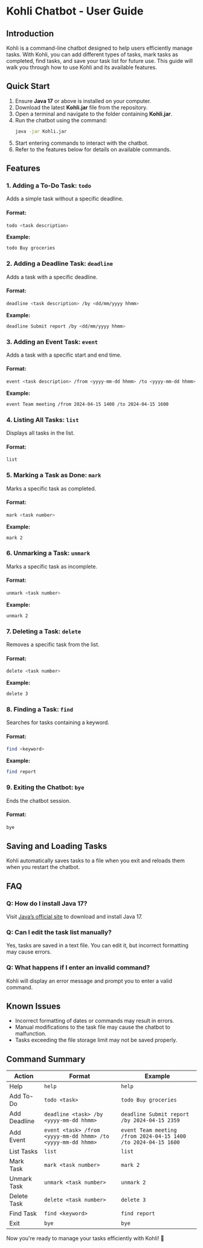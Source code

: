 # Kohli Chatbot - User Guide

## Introduction
Kohli is a command-line chatbot designed to help users efficiently manage tasks. With Kohli, you can add different types of tasks, mark tasks as completed, find tasks, and save your task list for future use. This guide will walk you through how to use Kohli and its available features.

## Quick Start

1. Ensure **Java 17** or above is installed on your computer.
2. Download the latest **Kohli.jar** file from the repository.
3. Open a terminal and navigate to the folder containing **Kohli.jar**.
4. Run the chatbot using the command:
   ```sh
   java -jar Kohli.jar
   ```
5. Start entering commands to interact with the chatbot.
6. Refer to the features below for details on available commands.

## Features

### 1. Adding a To-Do Task: `todo`
Adds a simple task without a specific deadline.
#### Format:
```sh
todo <task description>
```
**Example:**
```sh
todo Buy groceries
```

### 2. Adding a Deadline Task: `deadline`
Adds a task with a specific deadline.
#### Format:
```sh
deadline <task description> /by <dd/mm/yyyy hhmm>
```
**Example:**
```sh
deadline Submit report /by <dd/mm/yyyy hhmm>
```

### 3. Adding an Event Task: `event`
Adds a task with a specific start and end time.
#### Format:
```sh
event <task description> /from <yyyy-mm-dd hhmm> /to <yyyy-mm-dd hhmm>
```
**Example:**
```sh
event Team meeting /from 2024-04-15 1400 /to 2024-04-15 1600
```

### 4. Listing All Tasks: `list`
Displays all tasks in the list.
#### Format:
```sh
list
```

### 5. Marking a Task as Done: `mark`
Marks a specific task as completed.
#### Format:
```sh
mark <task number>
```
**Example:**
```sh
mark 2
```

### 6. Unmarking a Task: `unmark`
Marks a specific task as incomplete.
#### Format:
```sh
unmark <task number>
```
**Example:**
```sh
unmark 2
```

### 7. Deleting a Task: `delete`
Removes a specific task from the list.
#### Format:
```sh
delete <task number>
```
**Example:**
```sh
delete 3
```

### 8. Finding a Task: `find`
Searches for tasks containing a keyword.
#### Format:
```sh
find <keyword>
```
**Example:**
```sh
find report
```

### 9. Exiting the Chatbot: `bye`
Ends the chatbot session.
#### Format:
```sh
bye
```

## Saving and Loading Tasks
Kohli automatically saves tasks to a file when you exit and reloads them when you restart the chatbot.

## FAQ
### Q: How do I install Java 17?
Visit [Java’s official site](https://www.oracle.com/java/technologies/javase/jdk17-archive-downloads.html) to download and install Java 17.

### Q: Can I edit the task list manually?
Yes, tasks are saved in a text file. You can edit it, but incorrect formatting may cause errors.

### Q: What happens if I enter an invalid command?
Kohli will display an error message and prompt you to enter a valid command.

## Known Issues
- Incorrect formatting of dates or commands may result in errors.
- Manual modifications to the task file may cause the chatbot to malfunction.
- Tasks exceeding the file storage limit may not be saved properly.

## Command Summary
| Action         | Format                                      | Example                                      |
|---------------|-------------------------------------------|---------------------------------------------|
| Help          | `help`                                    | `help`                                     |
| Add To-Do    | `todo <task>`                             | `todo Buy groceries`                        |
| Add Deadline | `deadline <task> /by <yyyy-mm-dd hhmm>`  | `deadline Submit report /by 2024-04-15 2359` |
| Add Event    | `event <task> /from <yyyy-mm-dd hhmm> /to <yyyy-mm-dd hhmm>` | `event Team meeting /from 2024-04-15 1400 /to 2024-04-15 1600` |
| List Tasks   | `list`                                    | `list`                                     |
| Mark Task    | `mark <task number>`                      | `mark 2`                                   |
| Unmark Task  | `unmark <task number>`                    | `unmark 2`                                 |
| Delete Task  | `delete <task number>`                    | `delete 3`                                 |
| Find Task    | `find <keyword>`                          | `find report`                              |
| Exit         | `bye`                                     | `bye`                                      |



Now you're ready to manage your tasks efficiently with Kohli! 🚀


